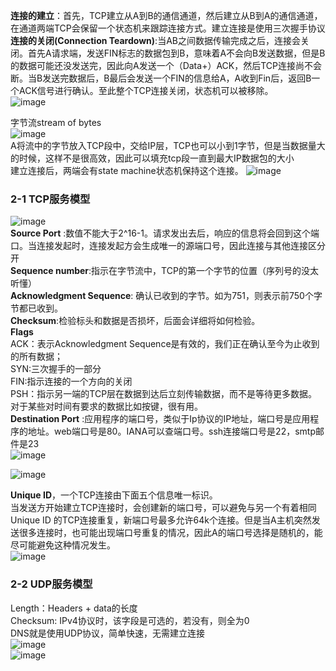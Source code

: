 __连接的建立__：首先，TCP建立从A到B的通信通道，然后建立从B到A的通信通道，在通道两端TCP会保留一个状态机来跟踪连接方式。建立连接是使用三次握手协议  
__连接的关闭(Connection Teardown)__:当AB之间数据传输完成之后，连接会关闭。首先A请求端，发送FIN标志的数据包到B，意味着A不会向B发送数据，但是B的数据可能还没发送完，因此向A发送一个（Data+）ACK，然后TCP连接尚不会断。当B发送完数据后，B最后会发送一个FIN的信息给A，A收到Fin后，返回B一个ACK信号进行确认。至此整个TCP连接关闭，状态机可以被移除。  
![image](https://user-images.githubusercontent.com/83968454/204130058-a67db5e8-39cb-4760-ba66-7aa5ee081fd7.png)  

字节流stream of bytes  
![image](https://user-images.githubusercontent.com/83968454/204064081-5f846c24-03b5-4ae1-a5a4-f03382b1f2df.png)  
A将流中的字节放入TCP段中，交给IP层，TCP也可以小到1字节，但是当数据量大的时候，这样不是很高效，因此可以填充tcp段一直到最大IP数据包的大小  
建立连接后，两端会有state machine状态机保持这个连接。
![image](https://user-images.githubusercontent.com/83968454/204064170-30d29f24-a529-46b9-8d49-be46151770b4.png)
### 2-1 TCP服务模型

![image](https://user-images.githubusercontent.com/83968454/204114503-0c47079c-29a1-4287-83c9-01658e880920.png)  
__Source Port__ :数值不能大于2^16-1。请求发出去后，响应的信息将会回到这个端口。当连接发起时，连接发起方会生成唯一的源端口号，因此连接与其他连接区分开  
__Sequence number__:指示在字节流中，TCP的第一个字节的位置（序列号的没太听懂）  
__Acknowledgment Sequence__: 确认已收到的字节。如为751，则表示前750个字节都已收到。    
__Checksum__:检验标头和数据是否损坏，后面会详细将如何检验。   
__Flags__  
ACK：表示Acknowledgment Sequence是有效的，我们正在确认至今为止收到的所有数据；  
SYN:三次握手的一部分  
FIN:指示连接的一个方向的关闭  
PSH：指示另一端的TCP层在数据到达后立刻传输数据，而不是等待更多数据。对于某些对时间有要求的数据比如按键，很有用。     
__Destination Port__ :应用程序的端口号，类似于Ip协议的IP地址，端口号是应用程序的地址。web端口号是80。IANA可以查端口号。ssh连接端口号是22，smtp邮件是23  
![image](https://user-images.githubusercontent.com/83968454/204129555-ac14b211-c7b0-4846-b327-0f64411c3c01.png)  

![image](https://user-images.githubusercontent.com/83968454/204130383-7a021ca1-dc6b-430f-b16d-bdead4517215.png)  

__Unique ID__，一个TCP连接由下面五个信息唯一标识。  
当发送方开始建立TCP连接时，会创建新的端口号，可以避免与另一个有着相同Unique ID 的TCP连接重复，新端口号最多允许64k个连接。但是当A主机突然发送很多连接时，也可能出现端口号重复的情况，因此A的端口号选择是随机的，能尽可能避免这种情况发生。  
![image](https://user-images.githubusercontent.com/83968454/204115169-2dcaf4c8-434a-4933-aa08-da764c2dad24.png)   

### 2-2 UDP服务模型
Length：Headers + data的长度  
Checksum: IPv4协议时，该字段是可选的，若没有，则全为0  
DNS就是使用UDP协议，简单快速，无需建立连接  
![image](https://user-images.githubusercontent.com/83968454/204115403-ecde7cf6-5752-4cb3-a191-75307d6a69b2.png)   
![image](https://user-images.githubusercontent.com/83968454/204115529-5b784338-4547-4f86-87b3-95fd53dd1f0b.png)  



